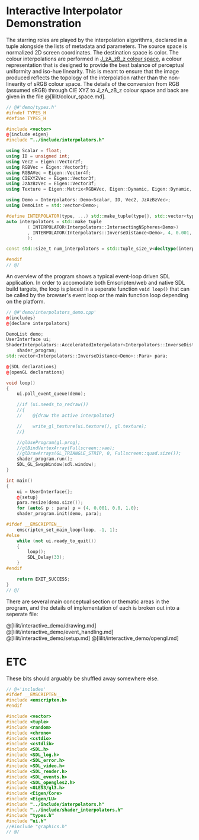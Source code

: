 # Interactive Interpolator Demonstration

The starring roles are played by the interpolation algorithms, declared in a
tuple alongside the lists of metadata and parameters. The source space is
normalized 2D screen coordinates. The destination space is color.  The colour
interpolations are performed in [J_zA_zB_z colour
space](https://doi.org/10.1364/OE.25.015131), a colour representation that is
designed to provide the best balance of perceptual uniformity and iso-hue
linearity.  This is meant to ensure that the image produced reflects the
topology of the interpolation rather than the non-linearity of sRGB colour
space. The details of the conversion from RGB (assumed sRGB) through CIE XYZ to
J_zA_zB_z colour space and back are given in the file @[lilit/colour_space.md].

```cpp 
// @#'demo/types.h'
#ifndef TYPES_H
#define TYPES_H

#include <vector>
@{include eigen}
#include "../include/interpolators.h"

using Scalar = float;
using ID = unsigned int;
using Vec2 = Eigen::Vector2f;
using RGBVec = Eigen::Vector3f;
using RGBAVec = Eigen::Vector4f;
using CIEXYZVec = Eigen::Vector3f;
using JzAzBzVec = Eigen::Vector3f;
using Texture = Eigen::Matrix<RGBAVec, Eigen::Dynamic, Eigen::Dynamic, Eigen::RowMajor>;

using Demo = Interpolators::Demo<Scalar, ID, Vec2, JzAzBzVec>;
using DemoList = std::vector<Demo>;

#define INTERPOLATOR(type, ...) std::make_tuple(type{}, std::vector<type::Meta>{}, std::vector<type::Para>{}, type::Para{__VA_ARGS__})
auto interpolators = std::make_tuple
        ( INTERPOLATOR(Interpolators::IntersectingNSpheres<Demo>)
        , INTERPOLATOR(Interpolators::InverseDistance<Demo>, 4, 0.001, 0.0, 1.0)
        );

const std::size_t num_interpolators = std::tuple_size_v<decltype(interpolators)>;

#endif
// @/
```

An overview of the program shows a typical event-loop driven SDL application.
In order to accomodate both Emscripten/web and native SDL build targets, the
loop is placed in a seperate function `void loop()` that can be called by the
browser's event loop or the main function loop depending on the platform.

```cpp
// @#'demo/interpolators_demo.cpp'
@{includes}
@{declare interpolators}

DemoList demo;
UserInterface ui;
ShaderInterpolators::AcceleratedInterpolator<Interpolators::InverseDistance<Demo>>
    shader_program;
std::vector<Interpolators::InverseDistance<Demo>::Para> para;

@{SDL declarations}
@{openGL declarations}

void loop()
{
    ui.poll_event_queue(demo);

    //if (ui.needs_to_redraw())
    //{
    //    @{draw the active interpolator}

    //    write_gl_texture(ui.texture(), gl.texture);
    //}

    //glUseProgram(gl.prog);
    //glBindVertexArray(Fullscreen::vao);
    //glDrawArrays(GL_TRIANGLE_STRIP, 0, Fullscreen::quad.size());
    shader_program.run();
    SDL_GL_SwapWindow(sdl.window);
}

int main()
{
    ui = UserInterface{};
    @{setup}
    para.resize(demo.size());
    for (auto& p : para) p = {4, 0.001, 0.0, 1.0};
    shader_program.init(demo, para);

#ifdef __EMSCRIPTEN__
    emscripten_set_main_loop(loop, -1, 1);
#else
    while (not ui.ready_to_quit())
    {
        loop();
        SDL_Delay(33);
    }
#endif

    return EXIT_SUCCESS;
}
// @/
```

There are several main conceptual section or thematic areas in the program, and
the details of implementation of each is broken out into a seperate file: 

@[lilit/interactive_demo/drawing.md]
@[lilit/interactive_demo/event_handling.md]
@[lilit/interactive_demo/setup.md]
@[lilit/interactive_demo/opengl.md]

# ETC

These bits should arguably be shuffled away somewhere else.

```cpp
// @+'includes'
#ifdef __EMSCRIPTEN__
#include <emscripten.h>
#endif

#include <vector>
#include <tuple>
#include <random>
#include <chrono>
#include <cstdio>
#include <cstdlib>
#include <SDL.h>
#include <SDL_log.h>
#include <SDL_error.h>
#include <SDL_video.h>
#include <SDL_render.h>
#include <SDL_events.h>
#include <SDL_opengles2.h>
#include <GLES3/gl3.h>
#include <Eigen/Core>
#include <Eigen/LU>
#include "../include/interpolators.h"
#include "../include/shader_interpolators.h"
#include "types.h"
#include "ui.h"
//#include "graphics.h"
// @/
```
